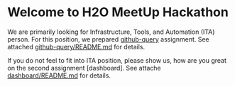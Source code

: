 # Welcome to H2O MeetUp Hackathon

We are primarily looking for Infrastructure, Tools, and Automation (ITA) person. 
For this position, we prepared [github-query](github-query) assignment. See attached [github-query/README.md](github-query/README.md) for details.

If you do not feel to fit into ITA position, please show us, how are you great on the second assignment [dashboard].
See attache [dashboard/README.md](dashboard/README.md) for details.

